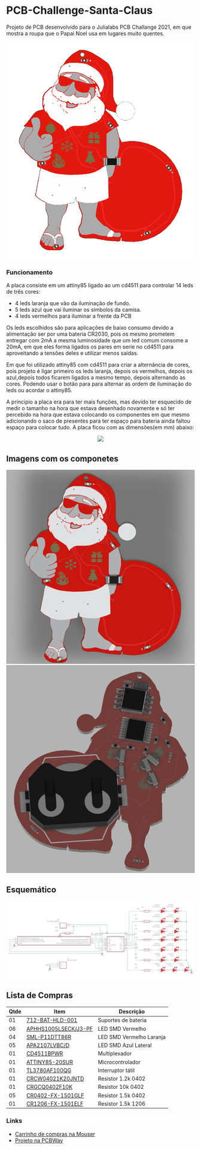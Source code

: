 # PCB-Challenge-Santa-Claus
Projeto de PCB desenvolvido para o Julialabs PCB Challange 2021, em que mostra a roupa que o Papai Noel usa em lugares muito quentes.

<p align="center"><img src="Imagens/santatop.png" width="600px" /></p>

### Funcionamento

A placa consiste em um attiny85 ligado ao um cd4511 para controlar 14 leds de três cores:
- 4 leds laranja que vão da iluminação de fundo.
- 5 leds azul  que vai iluminar os símbolos da camisa.
- 4 leds vermelhos para iluminar a frente da PCB

Os leds escolhidos são para aplicações de baixo consumo devido a alimentação ser por uma bateria CR2030, pois os mesmo prometem entregar com 2mA a mesma luminosidade que um led comum consome a 20mA, em que eles forma ligados os pares em serie no cd4511 para aproveitando a tensões deles e utilizar menos saídas. 

Em que foi utilizado attiny85 com cd4511 para criar a alternância de cores, pois projeto é ligar primeiro os leds laranja, depois os vermelhos, depois os azul,depois todos ficarem ligados a mesmo tempo, depois alternando as cores. Podendo usar o botão para para alternar as ordem de iluminação do leds ou acordar o attiny85. 

A principio a placa era para ter mais funções, mas devido ter esquecido de medir o tamanho na hora que estava desenhado novamente e só ter percebido na hora que estava colocando os componentes em que mesmo adicionando o saco de presentes para ter espaço para bateria ainda faltou espaço para colocar tudo. A placa ficou com as dimensões(em mm) abaixo:

<p align="center"><img src="Imagens/dimensões.png" width="600px" /></p>

## Imagens com os componetes 

<p align="center"><img src = "Imagens/santatop3d.jpg" width = "600">
<img src = "Imagens/santabuttom3d.jpg" width = "600"></p>


## Esquemático

![Schematics](Imagens/Schematics.jpg "Schematics")

## Lista de Compras

| Qtde| Item              | Descrição       |
| --- | ---               | ---             |
| 01  | [712-BAT-HLD-001](https://br.mouser.com/ProductDetail/712-BAT-HLD-001)    | Suportes de bateria     |
| 06  | [APHHS1005LSECK/J3-PF](https://br.mouser.com/ProductDetail/604-APHHS1005LSECKJ3)    | LED SMD Vermelho     |
| 04  | [SML-P11DTT86R](https://br.mouser.com/ProductDetail/755-SML-P11DTT86R)  | LED SMD Vermelho Laranja  |
| 05  | [APA2107LVBC/D](https://br.mouser.com/ProductDetail/604-APA2107LVBCD)     | LED SMD Azul Lateral  |
| 01  | [CD4511BPWR](https://br.mouser.com/ProductDetail/595-CD4511BPW)              | Multiplexador|
| 01  | [ATTINY85-20SUR](https://br.mouser.com/ProductDetail/556-ATTINY85-20SU)      | Microcontrolador |
| 01  | [TL3780AF100QG](https://br.mouser.com/ProductDetail/612-TL3780AF100QG)  | Interruptor tátil  |
| 01  | [CRCW04021K20JNTD](https://br.mouser.com/ProductDetail/80-C0805C105K4R7210)| Resistor 1.2k 0402  |
| 01  | [CRGCQ0402F10K](https://br.mouser.com/ProductDetail/279-CRGCQ0402F10K)         | Resistor 10k 0402 |
| 05  | [CR0402-FX-1501GLF](https://br.mouser.com/ProductDetail/652-CR0402FX-1501GLF)      | Resistor 1.5k 0402 |
| 01  | [CR1206-FX-1501ELF](https://br.mouser.com/ProductDetail/652-CR1206FX-1501ELF)       | Resistor 1.5k 1206 |



### Links
- [Carrinho de compras na Mouser](https://br.mouser.com/ProjectManager/ProjectDetail.aspx?AccessID=011ca5f7fb)
- [Projeto na PCBWay](https://www.pcbway.com/project/shareproject/Led_santa_claus_965c8ee7.html)
